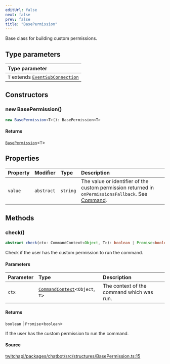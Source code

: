 ```yaml
---
editUrl: false
next: false
prev: false
title: "BasePermission"
---
```


Base class for building custom permissions.

## Type parameters

| Type parameter |
| :------ |
| `T` extends [`EventSubConnection`](/api/chatbot/enumerations/eventsubconnection/) |

## Constructors

### new BasePermission()

```ts
new BasePermission<T>(): BasePermission<T>
```

#### Returns

[`BasePermission`](/api/chatbot/classes/basepermission/)\<`T`\>

## Properties

| Property | Modifier | Type | Description |
| :------ | :------ | :------ | :------ |
| `value` | `abstract` | `string` | The value or identifier of the custom permission returned in `onPermissionsFallback`. See [Command](../../api/chatbot/classes/command). |

## Methods

### check()

```ts
abstract check(ctx: CommandContext<Object, T>): boolean | Promise<boolean>
```

Check if the user has the custom permission to run the command.

#### Parameters

| Parameter | Type | Description |
| :------ | :------ | :------ |
| `ctx` | [`CommandContext`](/api/chatbot/classes/commandcontext/)\<`Object`, `T`\> | The context of the command which was run. |

#### Returns

`boolean` \| `Promise`\<`boolean`\>

If the user has the custom permission to run the command.

#### Source

[twitchapi/packages/chatbot/src/structures/BasePermission.ts:15](https://github.com/pablornc/twitchapi//blob/8695acad106a836c1f0fc4c57a113f17adce41f0/packages/chatbot/src/structures/BasePermission.ts#L15)
